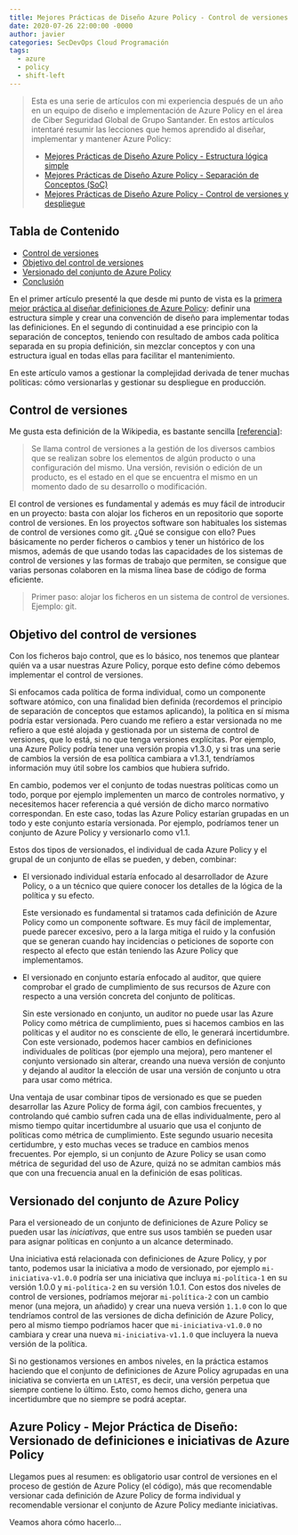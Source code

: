 ```yaml
---
title: Mejores Prácticas de Diseño Azure Policy - Control de versiones y despliegue
date: 2020-07-26 22:00:00 -0000
author: javier
categories: SecDevOps Cloud Programación
tags:
  - azure
  - policy
  - shift-left
---
```


> Esta es una serie de artículos con mi experiencia después de un año en un equipo de diseño e implementación de Azure Policy en el área de Ciber Seguridad Global de Grupo Santander. En estos artículos intentaré resumir las lecciones que hemos aprendido al diseñar, implementar y mantener Azure Policy:
>
> * [Mejores Prácticas de Diseño Azure Policy - Estructura lógica simple](/2020/07/18/azure-policy-design-best-practices-1/)
> * [Mejores Prácticas de Diseño Azure Policy - Separación de Conceptos (SoC)](/2020/07/20/azure-policy-design-best-practices-2/)
> * [Mejores Prácticas de Diseño Azure Policy - Control de versiones y despliegue](/2020/07/26/azure-policy-design-best-practices-3/)

## Tabla de Contenido

* [Control de versiones](#control-de-versiones)
* [Objetivo del control de versiones](#objetivo-del-control-de-versiones)
* [Versionado del conjunto de Azure Policy](#versionado-del-conjunto-de-azure-policy)
* [Conclusión](#conclusión)

En el primer artículo presenté la que desde mi punto de vista es la [primera mejor práctica al diseñar definiciones de Azure Policy](/2020/07/18/azure-policy-design-best-practices-1/): definir una estructura simple y crear una convención de diseño para implementar todas las definiciones. En el segundo di continuidad a ese principio con la separación de conceptos, teniendo con resultado de ambos cada política separada en su propia definición, sin mezclar conceptos y con una estructura igual en todas ellas para facilitar el mantenimiento.

En este artículo vamos a gestionar la complejidad derivada de tener muchas políticas: cómo versionarlas y gestionar su despliegue en producción.

## Control de versiones

Me gusta esta definición de la Wikipedia, es bastante sencilla [[referencia](https://es.wikipedia.org/wiki/Control_de_versiones)]:
> Se llama control de versiones a la gestión de los diversos cambios que se realizan sobre los elementos de algún producto o una configuración del mismo. Una versión, revisión o edición de un producto, es el estado en el que se encuentra el mismo en un momento dado de su desarrollo o modificación.

El control de versiones es fundamental y además es muy fácil de introducir en un proyecto: basta con alojar los ficheros en un repositorio que soporte control de versiones. En los proyectos software son habituales los sistemas de control de versiones como git. ¿Qué se consigue con ello? Pues básicamente no perder ficheros o cambios y tener un histórico de los mismos, además de que usando todas las capacidades de los sistemas de control de versiones y las formas de trabajo que permiten, se consigue que varias personas colaboren en la misma línea base de código de forma eficiente.

> Primer paso: alojar los ficheros en un sistema de control de versiones. Ejemplo: git.

## Objetivo del control de versiones

Con los ficheros bajo control, que es lo básico, nos tenemos que plantear quién va a usar nuestras Azure Policy, porque esto define cómo debemos implementar el control de versiones.

Si enfocamos cada política de forma individual, como un componente software atómico, con una finalidad bien definida (recordemos el principio de separación de conceptos que estamos aplicando), la política en sí misma podría estar versionada. Pero cuando me refiero a estar versionada no me refiero a que esté alojada y gestionada por un sistema de control de versiones, que lo está, si no que tenga versiones explícitas. Por ejemplo, una Azure Policy podría tener una versión propia v1.3.0, y si tras una serie de cambios la versión de esa política cambiara a v1.3.1, tendríamos información muy útil sobre los cambios que hubiera sufrido.

En cambio, podemos ver el conjunto de todas nuestras políticas como un todo, porque por ejemplo implementen un marco de controles normativo, y necesitemos hacer referencia a qué versión de dicho marco normativo correspondan. En este caso, todas las Azure Policy estarían grupadas en un todo y este conjunto estaría versionada. Por ejemplo, podríamos tener un conjunto de Azure Policy y versionarlo como v1.1.

Estos dos tipos de versionados, el individual de cada Azure Policy y el grupal de un conjunto de ellas se pueden, y deben, combinar:

* El versionado individual estaría enfocado al desarrollador de Azure Policy, o a un técnico que quiere conocer los detalles de la lógica de la política y su efecto.

  Este versionado es fundamental si tratamos cada definición de Azure Policy como un componente software. Es muy fácil de implementar, puede parecer excesivo, pero a la larga mitiga el ruido y la confusión que se generan cuando hay incidencias o peticiones de soporte con respecto al efecto que están teniendo las Azure Policy que implementamos.
  
* El versionado en conjunto estaría enfocado al auditor, que quiere comprobar el grado de cumplimiento de sus recursos de Azure con respecto a una versión concreta del conjunto de políticas.

  Sin este versionado en conjunto, un auditor no puede usar las Azure Policy como métrica de cumplimiento, pues si hacemos cambios en las políticas y el auditor no es consciente de ello, le generará incertidumbre. Con este versionado, podemos hacer cambios en definiciones individuales de políticas (por ejemplo una mejora), pero mantener el conjunto versionado sin alterar, creando una nueva versión de conjunto y dejando al auditor la elección de usar una versión de conjunto u otra para usar como métrica.
  
Una ventaja de usar combinar tipos de versionado es que se pueden desarrollar las Azure Policy de forma ágil, con cambios frecuentes, y controlando qué cambio sufren cada una de ellas individualmente, pero al mismo tiempo quitar incertidumbre al usuario que usa el conjunto de políticas como métrica de cumplimiento. Este segundo usuario necesita certidumbre, y esto muchas veces se traduce en cambios menos frecuentes. Por ejemplo, si un conjunto de Azure Policy se usan como métrica de seguridad del uso de Azure, quizá no se admitan cambios más que con una frecuencia anual en la definición de esas políticas.

## Versionado del conjunto de Azure Policy

Para el versioneado de un conjunto de definiciones de Azure Policy se pueden usar las *iniciativas*, que entre sus usos también se pueden usar para asignar políticas en conjunto a un alcance determinado.

Una iniciativa está relacionada con definiciones de Azure Policy, y por tanto, podemos usar la iniciativa a modo de versionado, por ejemplo `mi-iniciativa-v1.0.0` podría ser una iniciativa que incluya `mi-política-1` en su versión 1.0.0 y `mi-política-2` en su versión 1.0.1. Con estos dos niveles de control de versiones, podríamos mejorar `mi-política-2` con un cambio menor (una mejora, un añadido) y crear una nueva versión `1.1.0` con lo que tendríamos control de las versiones de dicha definición de Azure Policy, pero al mismo tiempo podríamos hacer que `mi-iniciativa-v1.0.0` no cambiara y crear una nueva `mi-iniciativa-v1.1.0` que incluyera la nueva versión de la política.

Si no gestionamos versiones en ambos niveles, en la práctica estamos haciendo que el conjunto de definiciones de Azure Policy agrupadas en una iniciativa se convierta en un `LATEST`, es decir, una versión perpetua que siempre contiene lo último. Esto, como hemos dicho, genera una incertidumbre que no siempre se podrá aceptar.

## Azure Policy - Mejor Práctica de Diseño: Versionado de definiciones e iniciativas de Azure Policy

Llegamos pues al resumen: es obligatorio usar control de versiones en el proceso de gestión de Azure Policy (el código), más que recomendable versionar cada definición de Azure Policy de forma individual y recomendable versionar el conjunto de Azure Policy mediante iniciativas.

Veamos ahora cómo hacerlo...

###
